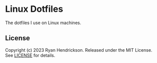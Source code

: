 # Linux Dotfiles
The dotfiles I use on Linux machines.

## License
Copyright (c) 2023 Ryan Hendrickson. Released under the MIT License. See [LICENSE](LICENSE) for details.
